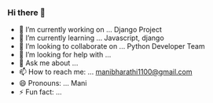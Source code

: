 ### Hi there 👋

- 🔭 I’m currently working on ... Django Project
- 🌱 I’m currently learning ... Javascript, django
- 👯 I’m looking to collaborate on ... Python Developer Team
- 🤔 I’m looking for help with ... 
- 💬 Ask me about ...
- 📫 How to reach me: ... manibharathi1100@gmail.com
- 😄 Pronouns: ... Mani
- ⚡ Fun fact: ...

